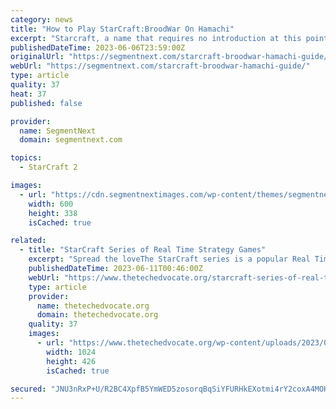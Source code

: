 ```yaml
---
category: news
title: "How to Play StarCraft:BroodWar On Hamachi"
excerpt: "Starcraft, a name that requires no introduction at this point of time. Released in the late 90’s, the sequel to the award winning realtime strategy game StarCraft, Broodwar built on the same ..."
publishedDateTime: 2023-06-06T23:59:00Z
originalUrl: "https://segmentnext.com/starcraft-broodwar-hamachi-guide/"
webUrl: "https://segmentnext.com/starcraft-broodwar-hamachi-guide/"
type: article
quality: 37
heat: 37
published: false

provider:
  name: SegmentNext
  domain: segmentnext.com

topics:
  - StarCraft 2

images:
  - url: "https://cdn.segmentnextimages.com/wp-content/themes/segmentnext/images/no-image-available.jpg"
    width: 600
    height: 338
    isCached: true

related:
  - title: "StarCraft Series of Real Time Strategy Games"
    excerpt: "Spread the loveThe StarCraft series is a popular Real Time Strategy game that has continued to captivate gamers through its engaging gameplay and fascinating storyline. Developed and published by Blizzard Entertainment,"
    publishedDateTime: 2023-06-11T00:46:00Z
    webUrl: "https://www.thetechedvocate.org/starcraft-series-of-real-time-strategy-games/"
    type: article
    provider:
      name: thetechedvocate.org
      domain: thetechedvocate.org
    quality: 37
    images:
      - url: "https://www.thetechedvocate.org/wp-content/uploads/2023/05/deepmind-alphastar-1024x426.png"
        width: 1024
        height: 426
        isCached: true

secured: "JNU3nRxP+U/R2BC4XpfB5YmWED5zosorqBqSiYFURHkEXotmi4rY2coxA4MOH6QFiqB3RamHkToNecmHwc9TfvSxXdhCoZX8NNK3fiiDbevqJytEi9QLpw1Tb5z+UrxeVrWEzNciGv/n7HNiUBeEAyzRSmlH6AqhVGl7vgZwW7dKodCggFByNi2SOqHyXIstBz+S1PcPzMzaFsM1f6iSIaPeXArITAl8ul9/bQf6IoRtWLohSLQpszOC9Vj2xedHPzl4T5hITN3MX0U5wM/qEBV5CJkhdzx1MJRADjVJp0CUA0jrER0xEuvQ3x4J9Ed+9u8cHJE2IRD+OJyNo9LRuWvQuCivYtt397fjNy3AHiQ=;dSEqP9awWCecTulRLtEKGA=="
---
```


